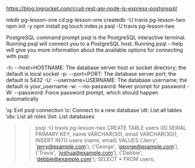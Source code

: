 https://blog.logrocket.com/crud-rest-api-node-js-express-postgresql/

mkdir pg-lesson-one
cd pg-lesson-one
createdb -U travis pg-lesson-two
npm init -y
npm install pg
touch index.js
psql -U travis pg-lesson-two

PostgreSQL command prompt
psql is the PostgreSQL interactive terminal. Running psql will connect you to a PostgreSQL host. Running psql --help will give you more information about the available options for connecting with psql:

-h: --host=HOSTNAME: The database server host or socket directory; the default is local socket
-p: --port=PORT: The database server port; the default is 5432
-U: --username=USERNAME: The database username; the default is your_username
-w: --no-password: Never prompt for password
-W: --password: Force password prompt, which should happen automatically


\q: Exit psql connection
\c: Connect to a new database
\dt: List all tables
\du: List all roles
\list: List databases




>>psql -U travis pg-lesson-two
>>CREATE TABLE users (ID SERIAL PRIMARY KEY, name VARCHAR(30), email VARCHAR(30));
>>INSERT INTO users (name, email) VALUES ('Jerry', 'jerry@example.com'), ('George', 'george@example.com'), ('Travis', 'joshua@example.com'), ('Debbie', 'debbie@example.com');
>>SELECT * FROM users;